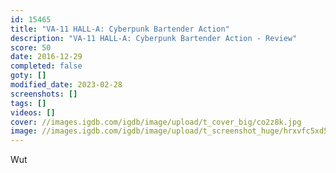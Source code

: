 ```yaml
---
id: 15465
title: "VA-11 HALL-A: Cyberpunk Bartender Action"
description: "VA-11 HALL-A: Cyberpunk Bartender Action - Review"
score: 50
date: 2016-12-29
completed: false
goty: []
modified_date: 2023-02-28
screenshots: []
tags: []
videos: []
cover: //images.igdb.com/igdb/image/upload/t_cover_big/co2z8k.jpg
image: //images.igdb.com/igdb/image/upload/t_screenshot_huge/hrxvfc5xd5l2d70ek2s9.jpg
---
```

Wut